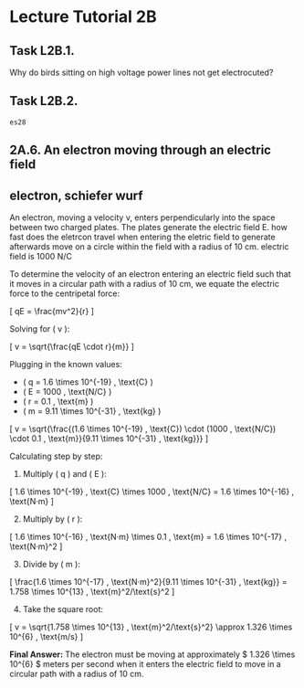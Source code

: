 # Lecture Tutorial 2B

## Task L2B.1. 
Why do birds sitting on high voltage power lines not get electrocuted?

## Task L2B.2.
`es28` 

## 2A.6. An electron moving through an electric field


## electron, schiefer wurf



An electron, moving a velocity v, enters perpendicularly into the space between two  charged plates. The plates generate the electric field E. how fast does the eletrcon travel when entering the eletric field to generate afterwards move on a circle within the field with a radius of 10 cm. electric field is 1000 N/C


To determine the velocity of an electron entering an electric field such that it moves in a circular path with a radius of 10 cm, we equate the electric force to the centripetal force:

\[ qE = \frac{mv^2}{r} \]

Solving for \( v \):

\[ v = \sqrt{\frac{qE \cdot r}{m}} \]

Plugging in the known values:

- \( q = 1.6 \times 10^{-19} \, \text{C} \)
- \( E = 1000 \, \text{N/C} \)
- \( r = 0.1 \, \text{m} \)
- \( m = 9.11 \times 10^{-31} \, \text{kg} \)

\[ v = \sqrt{\frac{(1.6 \times 10^{-19} \, \text{C}) \cdot (1000 \, \text{N/C}) \cdot 0.1 \, \text{m}}{9.11 \times 10^{-31} \, \text{kg}}} \]

Calculating step by step:

1. Multiply \( q \) and \( E \):

\[ 1.6 \times 10^{-19} \, \text{C} \times 1000 \, \text{N/C} = 1.6 \times 10^{-16} \, \text{N·m} \]

2. Multiply by \( r \):

\[ 1.6 \times 10^{-16} \, \text{N·m} \times 0.1 \, \text{m} = 1.6 \times 10^{-17} \, \text{N·m}^2 \]

3. Divide by \( m \):

\[ \frac{1.6 \times 10^{-17} \, \text{N·m}^2}{9.11 \times 10^{-31} \, \text{kg}} = 1.758 \times 10^{13} \, \text{m}^2/\text{s}^2 \]

4. Take the square root:

\[ v = \sqrt{1.758 \times 10^{13} \, \text{m}^2/\text{s}^2} \approx 1.326 \times 10^{6} \, \text{m/s} \]

**Final Answer:** The electron must be moving at approximately $ 1.326 \times 10^{6} $ meters per second when it enters the electric field to move in a circular path with a radius of 10 cm.

